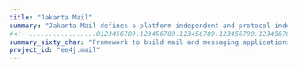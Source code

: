 ```yaml
---
title: "Jakarta Mail"
summary: "Jakarta Mail defines a platform-independent and protocol-independent framework to build mail and messaging applications."
#<!--.................0123456789.123456789.123456789.123456789.123456789.123456789-->
summary_sixty_char: "Framework to build mail and messaging applications"
project_id: "ee4j.mail"
---
```

